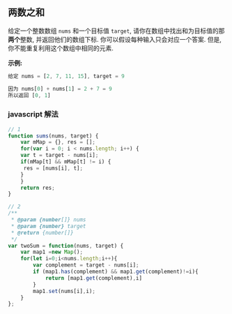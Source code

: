## 两数之和
给定一个整数数组 `nums` 和一个目标值 `target`, 请你在数组中找出和为目标值的那 **两个**整数, 并返回他们的数组下标.
你可以假设每种输入只会对应一个答案. 但是, 你不能重复利用这个数组中相同的元素.

**示例:**
```js
给定 nums = [2, 7, 11, 15], target = 9

因为 nums[0] + nums[1] = 2 + 7 = 9
所以返回 [0, 1]
```

### javascript 解法

```js
// 1
function sums(nums, target) {
    var mMap = {}, res = [];
    for(var i = 0; i < nums.length; i++) {
	var t = target - nums[i];
	if(mMap[t] && mMap[t] != i) {
	 res = [nums[i], t];
	}
    }
    return res;
}

// 2
/**
 * @param {number[]} nums
 * @param {number} target
 * @return {number[]}
 */
var twoSum = function(nums, target) {
    var map1 =new Map();
    for(let i=0;i<nums.length;i++){
        var complement = target - nums[i];
        if (map1.has(complement) && map1.get(complement)!=i){
            return [map1.get(complement),i]
        }
        map1.set(nums[i],i);
    } 
};
```